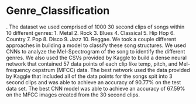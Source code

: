 # Genre_Classification
. The dataset we used comprised of 1000 30 second clips of songs within 10 different 
genres: 1. Metal 2. Rock 3. Blues 4. Classical 5. Hip Hop 6. Country 7. Pop 8. Disco 9. Jazz 10. 
Reggae. We took a couple different approaches in building a model to classify these song 
structures. We used CNNs to analyze the Mel-Spectrogram of the song to identify the different 
genres. We also used the CSVs provided by Kaggle to build a dense neural network that
contained 57 data points of each clip like temp, pitch, and Mel-frequency cepstrum (MFCC) 
data. The best network used the data provided by Kaggle that included all of the data points for 
the songs spit into 3 second clips and was able to achieve an accuracy of 90.77% on the test 
data set. The best CNN model was able to achieve an accuracy of 67.59% on the MFCC images 
created from the 30 second clips.

